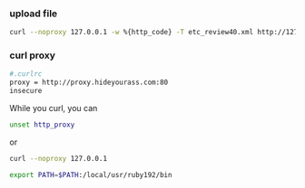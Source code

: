 ### upload file 

```bash
curl --noproxy 127.0.0.1 -w %{http_code} -T etc_review40.xml http://127.0.0.1:3000/k4/etc_review40.xml
```

### curl proxy

```bash
#.curlrc
proxy = http://proxy.hideyourass.com:80
insecure
```


While you curl, you can 

```bash
unset http_proxy
```

or 

```bash
curl --noproxy 127.0.0.1

```


```bash
export PATH=$PATH:/local/usr/ruby192/bin
```
